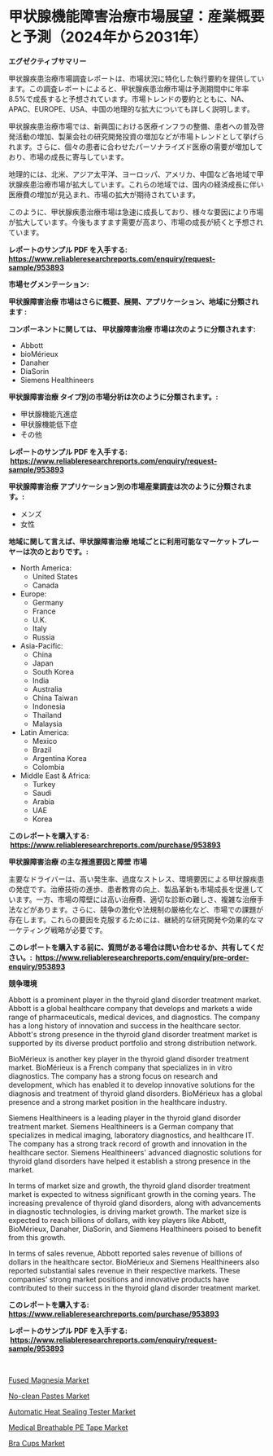 <p><h1>甲状腺機能障害治療市場展望：産業概要と予測（2024年から2031年）</h1></p><p><strong>エグゼクティブサマリー</strong></p>
<p><p>甲状腺疾患治療市場調査レポートは、市場状況に特化した執行要約を提供しています。この調査レポートによると、甲状腺疾患治療市場は予測期間中に年率8.5%で成長すると予想されています。市場トレンドの要約とともに、NA、APAC、EUROPE、USA、中国の地理的な拡大についても詳しく説明します。</p><p>甲状腺疾患治療市場では、新興国における医療インフラの整備、患者への普及啓発活動の増加、製薬会社の研究開発投資の増加などが市場トレンドとして挙げられます。さらに、個々の患者に合わせたパーソナライズド医療の需要が増加しており、市場の成長に寄与しています。</p><p>地理的には、北米、アジア太平洋、ヨーロッパ、アメリカ、中国など各地域で甲状腺疾患治療市場が拡大しています。これらの地域では、国内の経済成長に伴い医療費の増加が見込まれ、市場の拡大が期待されています。</p><p>このように、甲状腺疾患治療市場は急速に成長しており、様々な要因により市場が拡大しています。今後もますます需要が高まり、市場の成長が続くと予想されています。</p></p>
<p><strong>レポートのサンプル PDF を入手する: <a href="https://www.reliableresearchreports.com/enquiry/request-sample/953893">https://www.reliableresearchreports.com/enquiry/request-sample/953893</a></strong></p>
<p><strong>市場セグメンテーション:</strong></p>
<p><strong> 甲状腺障害治療 市場はさらに概要、展開、アプリケーション、地域に分類されます :</strong></p>
<p><strong>コンポーネントに関しては、 甲状腺障害治療 市場は次のように分類されます: &nbsp;</strong></p>
<p><ul><li>Abbott</li><li>bioMérieux</li><li>Danaher</li><li>DiaSorin</li><li>Siemens Healthineers</li></ul></p>
<p><strong> 甲状腺障害治療 タイプ別の市場分析は次のように分類されます。:</strong></p>
<p><ul><li>甲状腺機能亢進症</li><li>甲状腺機能低下症</li><li>その他</li></ul></p>
<p><strong>レポートのサンプル PDF を入手する: &nbsp;<a href="https://www.reliableresearchreports.com/enquiry/request-sample/953893">https://www.reliableresearchreports.com/enquiry/request-sample/953893</a></strong></p>
<p><strong> 甲状腺障害治療 アプリケーション別の市場産業調査は次のように分類されます。:</strong></p>
<p><ul><li>メンズ</li><li>女性</li></ul></p>
<p><strong>地域に関して言えば、甲状腺障害治療 地域ごとに利用可能なマーケットプレーヤーは次のとおりです。:</strong></p>
<p><ul>
    <li>
        North America:
        <ul>
            <li>United States</li>
            <li>Canada</li>
        </ul>
    </li>
    <li>
        Europe:
        <ul>
            <li>Germany</li>
            <li>France</li>
            <li>U.K.</li>
            <li>Italy</li>
            <li>Russia</li>
        </ul>
    </li>
    <li>
        Asia-Pacific:
        <ul>
            <li>China</li>
            <li>Japan</li>
            <li>South Korea</li>
            <li>India</li>
            <li>Australia</li>
            <li>China Taiwan</li>
            <li>Indonesia</li>
            <li>Thailand</li>
            <li>Malaysia</li>
        </ul>
    </li>
    <li>
        Latin America:
        <ul>
            <li>Mexico</li>
            <li>Brazil</li>
            <li>Argentina Korea</li>
            <li>Colombia</li>
        </ul>
    </li>
    <li>
        Middle East & Africa:
        <ul>
            <li>Turkey</li>
            <li>Saudi</li>
            <li>Arabia</li>
            <li>UAE</li>
            <li>Korea</li>
        </ul>
    </li>
    </ul></p>
<p><strong>このレポートを購入する: &nbsp;<a href="https://www.reliableresearchreports.com/purchase/953893">https://www.reliableresearchreports.com/purchase/953893</a></strong></p>
<p><strong>甲状腺障害治療 の主な推進要因と障壁 市場</strong></p>
<p><p>主要なドライバーは、高い発生率、過度なストレス、環境要因による甲状腺疾患の発症です。治療技術の進歩、患者教育の向上、製品革新も市場成長を促進しています。一方、市場の障壁には高い治療費、適切な診断の難しさ、複雑な治療手法などがあります。さらに、競争の激化や法規制の厳格化など、市場での課題が存在します。これらの要因を克服するためには、継続的な研究開発や効果的なマーケティング戦略が必要です。</p></p>
<p><strong>このレポートを購入する前に、質問がある場合は問い合わせるか、共有してください。:&nbsp; <a href="https://www.reliableresearchreports.com/enquiry/pre-order-enquiry/953893">https://www.reliableresearchreports.com/enquiry/pre-order-enquiry/953893</a></strong></p>
<p><strong>競争環境</strong></p>
<p><p>Abbott is a prominent player in the thyroid gland disorder treatment market. Abbott is a global healthcare company that develops and markets a wide range of pharmaceuticals, medical devices, and diagnostics. The company has a long history of innovation and success in the healthcare sector. Abbott's strong presence in the thyroid gland disorder treatment market is supported by its diverse product portfolio and strong distribution network.</p><p>BioMérieux is another key player in the thyroid gland disorder treatment market. BioMérieux is a French company that specializes in in vitro diagnostics. The company has a strong focus on research and development, which has enabled it to develop innovative solutions for the diagnosis and treatment of thyroid gland disorders. BioMérieux has a global presence and a strong market position in the healthcare industry.</p><p>Siemens Healthineers is a leading player in the thyroid gland disorder treatment market. Siemens Healthineers is a German company that specializes in medical imaging, laboratory diagnostics, and healthcare IT. The company has a strong track record of growth and innovation in the healthcare sector. Siemens Healthineers' advanced diagnostic solutions for thyroid gland disorders have helped it establish a strong presence in the market.</p><p>In terms of market size and growth, the thyroid gland disorder treatment market is expected to witness significant growth in the coming years. The increasing prevalence of thyroid gland disorders, along with advancements in diagnostic technologies, is driving market growth. The market size is expected to reach billions of dollars, with key players like Abbott, BioMérieux, Danaher, DiaSorin, and Siemens Healthineers poised to benefit from this growth.</p><p>In terms of sales revenue, Abbott reported sales revenue of billions of dollars in the healthcare sector. BioMérieux and Siemens Healthineers also reported substantial sales revenue in their respective markets. These companies' strong market positions and innovative products have contributed to their success in the thyroid gland disorder treatment market.</p></p>
<p><strong>このレポートを購入する: &nbsp; <a href="https://www.reliableresearchreports.com/purchase/953893">https://www.reliableresearchreports.com/purchase/953893</a></strong></p>
<p><strong>レポートのサンプル PDF を入手する: &nbsp;<a href="https://www.reliableresearchreports.com/enquiry/request-sample/953893">https://www.reliableresearchreports.com/enquiry/request-sample/953893</a></strong><strong></strong></p>
<p>&nbsp;</p>
<p><p><a href="https://view.publitas.com/reportprime-1/fused-magnesia-market-size-evaluating-its-market-trends-growth-and-projections-2024-2031/">Fused Magnesia Market</a></p><p><a href="https://copper-carbon-84f.notion.site/No-clean-Pastes-Market-Growth-Market-Trends-COVID-19-Impact-and-Forecasts-for-period-from-2024--f8b41569ef324a6298fa03c250b7b31f">No-clean Pastes Market</a></p><p><a href="https://circular-yam-9b9.notion.site/Decoding-the-Automatic-Heat-Sealing-Tester-Market-A-Deep-Dive-into-the-Latest-Market-Trends-Market-998665944e7b420d9cafbea242043a6f">Automatic Heat Sealing Tester Market</a></p><p><a href="https://cedar-agate-3da.notion.site/Medical-Breathable-PE-Tape-Market-Size-Global-Industry-Overview-Market-Segmentation-and-Forecast--593459af6d9e4ccd8de03c3d45366eb1">Medical Breathable PE Tape Market</a></p><p><a href="https://view.publitas.com/reportprime-1/bra-cups-market-research-report-forecasted-for-period-from-2024-2031-by-market-type-market-application-and-region/">Bra Cups Market</a></p></p>